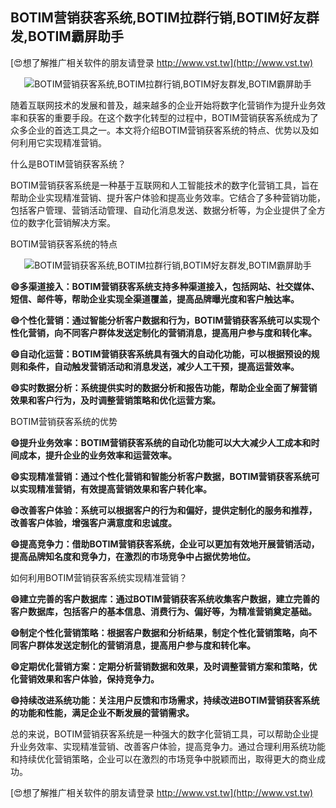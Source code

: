 ## **BOTIM营销获客系统,BOTIM拉群行销,BOTIM好友群发,BOTIM霸屏助手**

[😍想了解推广相关软件的朋友请登录 http://www.vst.tw](http://www.vst.tw)

 <center><img src="https://vst.tw/MP4/tuiguang/png/6.png" alt="BOTIM营销获客系统,BOTIM拉群行销,BOTIM好友群发,BOTIM霸屏助手"></center>

随着互联网技术的发展和普及，越来越多的企业开始将数字化营销作为提升业务效率和获客的重要手段。在这个数字化转型的过程中，BOTIM营销获客系统成为了众多企业的首选工具之一。本文将介绍BOTIM营销获客系统的特点、优势以及如何利用它实现精准营销。

什么是BOTIM营销获客系统？

BOTIM营销获客系统是一种基于互联网和人工智能技术的数字化营销工具，旨在帮助企业实现精准营销、提升客户体验和提高业务效率。它结合了多种营销功能，包括客户管理、营销活动管理、自动化消息发送、数据分析等，为企业提供了全方位的数字化营销解决方案。

BOTIM营销获客系统的特点

 <center><img src="https://vst.tw/MP4/tuiguang/png/7.png" alt="BOTIM营销获客系统,BOTIM拉群行销,BOTIM好友群发,BOTIM霸屏助手"></center>

**😄多渠道接入：BOTIM营销获客系统支持多种渠道接入，包括网站、社交媒体、短信、邮件等，帮助企业实现全渠道覆盖，提高品牌曝光度和客户触达率。**

**😄个性化营销：通过智能分析客户数据和行为，BOTIM营销获客系统可以实现个性化营销，向不同客户群体发送定制化的营销消息，提高用户参与度和转化率。**

**😄自动化运营：BOTIM营销获客系统具有强大的自动化功能，可以根据预设的规则和条件，自动触发营销活动和消息发送，减少人工干预，提高运营效率。**

**😄实时数据分析：系统提供实时的数据分析和报告功能，帮助企业全面了解营销效果和客户行为，及时调整营销策略和优化运营方案。**

BOTIM营销获客系统的优势

**😄提升业务效率：BOTIM营销获客系统的自动化功能可以大大减少人工成本和时间成本，提升企业的业务效率和运营效率。**

**😄实现精准营销：通过个性化营销和智能分析客户数据，BOTIM营销获客系统可以实现精准营销，有效提高营销效果和客户转化率。**

**😄改善客户体验：系统可以根据客户的行为和偏好，提供定制化的服务和推荐，改善客户体验，增强客户满意度和忠诚度。**

**😄提高竞争力：借助BOTIM营销获客系统，企业可以更加有效地开展营销活动，提高品牌知名度和竞争力，在激烈的市场竞争中占据优势地位。**

如何利用BOTIM营销获客系统实现精准营销？

**😄建立完善的客户数据库：通过BOTIM营销获客系统收集客户数据，建立完善的客户数据库，包括客户的基本信息、消费行为、偏好等，为精准营销奠定基础。**

**😄制定个性化营销策略：根据客户数据和分析结果，制定个性化营销策略，向不同客户群体发送定制化的营销消息，提高用户参与度和转化率。**

**😄定期优化营销方案：定期分析营销数据和效果，及时调整营销方案和策略，优化营销效果和客户体验，保持竞争力。**

**😄持续改进系统功能：关注用户反馈和市场需求，持续改进BOTIM营销获客系统的功能和性能，满足企业不断发展的营销需求。**

总的来说，BOTIM营销获客系统是一种强大的数字化营销工具，可以帮助企业提升业务效率、实现精准营销、改善客户体验，提高竞争力。通过合理利用系统功能和持续优化营销策略，企业可以在激烈的市场竞争中脱颖而出，取得更大的商业成功。

[😍想了解推广相关软件的朋友请登录 http://www.vst.tw](http://www.vst.tw)



